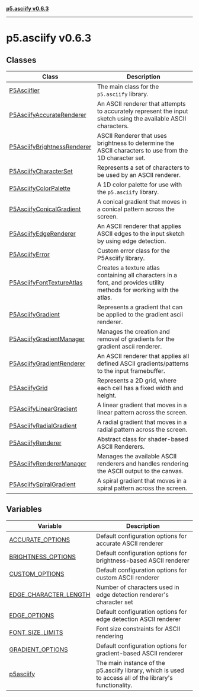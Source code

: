 [**p5.asciify v0.6.3**](README.md)

***

# p5.asciify v0.6.3

## Classes

| Class | Description |
| ------ | ------ |
| [P5Asciifier](classes/P5Asciifier.md) | The main class for the `p5.asciify` library. |
| [P5AsciifyAccurateRenderer](classes/P5AsciifyAccurateRenderer.md) | An ASCII renderer that attempts to accurately represent the input sketch using the available ASCII characters. |
| [P5AsciifyBrightnessRenderer](classes/P5AsciifyBrightnessRenderer.md) | ASCII Renderer that uses brightness to determine the ASCII characters to use from the 1D character set. |
| [P5AsciifyCharacterSet](classes/P5AsciifyCharacterSet.md) | Represents a set of characters to be used by an ASCII renderer. |
| [P5AsciifyColorPalette](classes/P5AsciifyColorPalette.md) | A 1D color palette for use with the `p5.asciify` library. |
| [P5AsciifyConicalGradient](classes/P5AsciifyConicalGradient.md) | A conical gradient that moves in a conical pattern across the screen. |
| [P5AsciifyEdgeRenderer](classes/P5AsciifyEdgeRenderer.md) | An ASCII renderer that applies ASCII edges to the input sketch by using edge detection. |
| [P5AsciifyError](classes/P5AsciifyError.md) | Custom error class for the P5Asciify library. |
| [P5AsciifyFontTextureAtlas](classes/P5AsciifyFontTextureAtlas.md) | Creates a texture atlas containing all characters in a font, and provides utility methods for working with the atlas. |
| [P5AsciifyGradient](classes/P5AsciifyGradient.md) | Represents a gradient that can be applied to the gradient ascii renderer. |
| [P5AsciifyGradientManager](classes/P5AsciifyGradientManager.md) | Manages the creation and removal of gradients for the gradient ascii renderer. |
| [P5AsciifyGradientRenderer](classes/P5AsciifyGradientRenderer.md) | An ASCII renderer that applies all defined ASCII gradients/patterns to the input framebuffer. |
| [P5AsciifyGrid](classes/P5AsciifyGrid.md) | Represents a 2D grid, where each cell has a fixed width and height. |
| [P5AsciifyLinearGradient](classes/P5AsciifyLinearGradient.md) | A linear gradient that moves in a linear pattern across the screen. |
| [P5AsciifyRadialGradient](classes/P5AsciifyRadialGradient.md) | A radial gradient that moves in a radial pattern across the screen. |
| [P5AsciifyRenderer](classes/P5AsciifyRenderer.md) | Abstract class for shader-based ASCII Renderers. |
| [P5AsciifyRendererManager](classes/P5AsciifyRendererManager.md) | Manages the available ASCII renderers and handles rendering the ASCII output to the canvas. |
| [P5AsciifySpiralGradient](classes/P5AsciifySpiralGradient.md) | A spiral gradient that moves in a spiral pattern across the screen. |

## Variables

| Variable | Description |
| ------ | ------ |
| [ACCURATE\_OPTIONS](variables/ACCURATE_OPTIONS.md) | Default configuration options for accurate ASCII renderer |
| [BRIGHTNESS\_OPTIONS](variables/BRIGHTNESS_OPTIONS.md) | Default configuration options for brightness-based ASCII renderer |
| [CUSTOM\_OPTIONS](variables/CUSTOM_OPTIONS.md) | Default configuration options for custom ASCII renderer |
| [EDGE\_CHARACTER\_LENGTH](variables/EDGE_CHARACTER_LENGTH.md) | Number of characters used in edge detection renderer's character set |
| [EDGE\_OPTIONS](variables/EDGE_OPTIONS.md) | Default configuration options for edge detection ASCII renderer |
| [FONT\_SIZE\_LIMITS](variables/FONT_SIZE_LIMITS.md) | Font size constraints for ASCII rendering |
| [GRADIENT\_OPTIONS](variables/GRADIENT_OPTIONS.md) | Default configuration options for gradient-based ASCII renderer |
| [p5asciify](variables/p5asciify.md) | The main instance of the p5.asciify library, which is used to access all of the library's functionality. |

